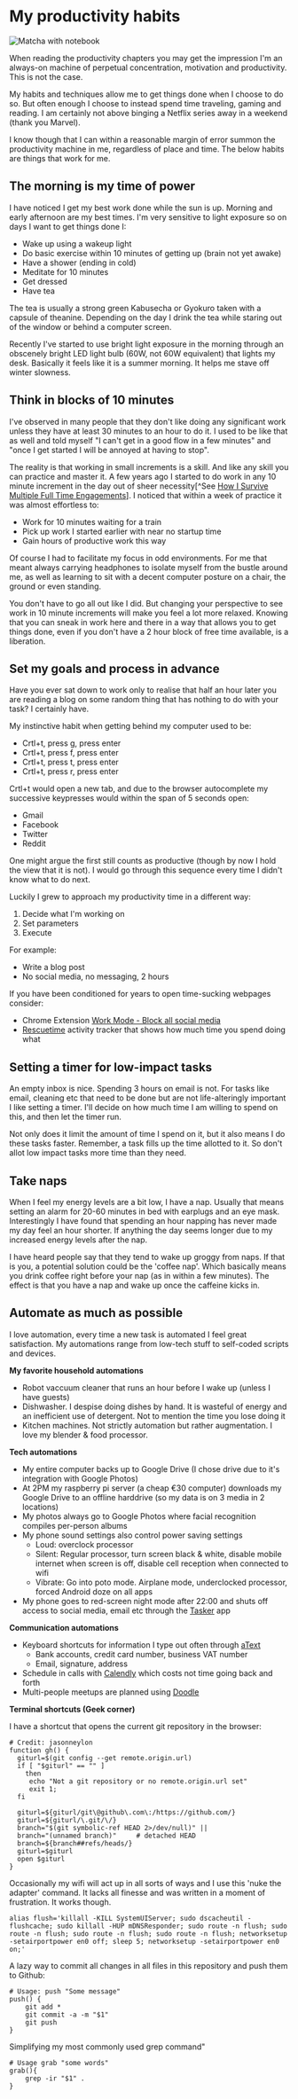 # My productivity habits

![Matcha with notebook](./assets/4.1.jpg)

When reading the productivity chapters you may get the impression I'm an always-on machine of perpetual concentration, motivation and productivity. This is not the case.

My habits and techniques allow me to get things done when I choose to do so. But often enough I choose to instead spend time traveling, gaming and reading. I am certainly not above binging a Netflix series away in a weekend (thank you Marvel).

I know though that I can within a reasonable margin of error summon the productivity machine in me, regardless of place and time. The below habits are things that work for me.

## The morning is my time of power

I have noticed I get my best work done while the sun is up. Morning and early afternoon are my best times. I'm very sensitive to light exposure so on days I want to get things done I:

- Wake up using a wakeup light
- Do basic exercise within 10 minutes of getting up (brain not yet awake)
- Have a shower (ending in cold)
- Meditate for 10 minutes
- Get dressed
- Have tea

The tea is usually a strong green Kabusecha or Gyokuro taken with a capsule of theanine. Depending on the day I drink the tea while staring out of the window or behind a computer screen.

Recently I've started to use bright light exposure in the morning through an obscenely bright LED light bulb (60W, not 60W equivalent) that lights my desk. Basically it feels like it is a summer morning. It helps me stave off winter slowness.

## Think in blocks of 10 minutes

I've observed in many people that they don't like doing any significant work unless they have at least 30 minutes to an hour to do it. I used to be like that as well and told myself "I can't get in a good flow in a few minutes" and "once I get started I will be annoyed at having to stop".

The reality is that working in small increments is a skill. And like any skill you can practice and master it. A few years ago I started to do work in any 10 minute increment in the day out of sheer necessity[^See [How I Survive Multiple Full Time Engagements](https://www.skillcollector.com/post/how-i-survive-multiple-full-time-engagements/)]. I noticed that within a week of practice it was almost effortless to:

- Work for 10 minutes waiting for a train
- Pick up work I started earlier with near no startup time
- Gain hours of productive work this way

Of course I had to facilitate my focus in odd environments. For me that meant always carrying headphones to isolate myself from the bustle around me, as well as learning to sit with a decent computer posture on a chair, the ground or even standing.

You don't have to go all out like I did. But changing your perspective to see work in 10 minute increments will make you feel a lot more relaxed. Knowing that you can sneak in work here and there in a way that allows you to get things done, even if you don't have a 2 hour block of free time available, is a liberation.

## Set my goals and process in advance

Have you ever sat down to work only to realise that half an hour later you are reading a blog on some random thing that has nothing to do with your task? I certainly have.

My instinctive habit when getting behind my computer used to be:

- Crtl+t, press g, press enter
- Crtl+t, press f, press enter
- Crtl+t, press t, press enter
- Crtl+t, press r, press enter

Crtl+t would open a new tab, and due to the browser autocomplete my successive keypresses would within the span of 5 seconds open:

- Gmail
- Facebook
- Twitter
- Reddit

One might argue the first still counts as productive (though by now I hold the view that it is not). I would go through this sequence every time I didn't know what to do next.

Luckily I grew to approach my productivity time in a different way:

1. Decide what I'm working on
2. Set parameters
3. Execute

For example:

- Write a blog post
- No social media, no messaging, 2 hours

If you have been conditioned for years to open time-sucking webpages consider:

- Chrome Extension [Work Mode - Block all social media](https://chrome.Google.com/webstore/detail/work-mode-block-all-socia/dmijhfnjdfpaanlbahmklnhjkbhegepm)
- [Rescuetime](https://www.rescuetime.com) activity tracker that shows how much time you spend doing what

## Setting a timer for low-impact tasks

An empty inbox is nice. Spending 3 hours on email is not. For tasks like email, cleaning etc that need to be done but are not life-alteringly important I like setting a timer. I'll decide on how much time I am willing to spend on this, and then let the timer run.

Not only does it limit the amount of time I spend on it, but it also means I do these tasks faster. Remember, a task fills up the time allotted to it. So don't allot low impact tasks more time than they need.

## Take naps

When I feel my energy levels are a bit low, I have a nap. Usually that means setting an alarm for 20-60 minutes in bed with earplugs and an eye mask. Interestingly I have found that spending an hour napping has never made my day feel an hour shorter. If anything the day seems longer due to my increased energy levels after the nap.

I have heard people say that they tend to wake up groggy from naps. If that is you, a potential solution could be the 'coffee nap'. Which basically means you drink coffee right before your nap (as in within a few minutes). The effect is that you have a nap and wake up once the caffeine kicks in.

## Automate as much as possible

I love automation, every time a new task is automated I feel great satisfaction. My automations range from low-tech stuff to self-coded scripts and devices.

**My favorite household automations**

- Robot vaccuum cleaner that runs an hour before I wake up (unless I have guests)
- Dishwasher. I despise doing dishes by hand. It is wasteful of energy and an inefficient use of detergent. Not to mention the time you lose doing it
- Kitchen machines. Not strictly automation but rather augmentation. I love my blender & food processor.

**Tech automations**

- My entire computer backs up to Google Drive (I chose drive due to it's integration with Google Photos)
- At 2PM my raspberry pi server (a cheap €30 computer) downloads my Google Drive to an offline harddrive (so my data is on 3 media in 2 locations)
- My photos always go to Google Photos where facial recognition compiles per-person albums
- My phone sound settings also control power saving settings
	- Loud: overclock processor
	- Silent: Regular processor, turn screen black & white, disable mobile internet when screen is off, disable cell reception when connected to wifi
	- Vibrate: Go into poto mode. Airplane mode, underclocked processor, forced Android doze on all apps
- My phone goes to red-screen night mode after 22:00 and shuts off access to social media, email etc through the [Tasker](https://play.Google.com/store/apps/details?id=net.dinglisch.android.taskerm) app

**Communication automations**

- Keyboard shortcuts for information I type out often through [aText](http://www.trankynam.com/atext/)
	- Bank accounts, credit card number, business VAT number
	- Email, signature, address
- Schedule in calls with [Calendly](https://calendly.com) which costs not time going back and forth
- Multi-people meetups are planned using [Doodle](https://doodle.com/)

**Terminal shortcuts (Geek corner)**

I have a shortcut that opens the current git repository in the browser:

```shell
# Credit: jasonneylon
function gh() {
  giturl=$(git config --get remote.origin.url)
  if [ "$giturl" == "" ]
    then
     echo "Not a git repository or no remote.origin.url set"
     exit 1;
  fi
 
  giturl=${giturl/git\@github\.com\:/https://github.com/}
  giturl=${giturl/\.git/\/}
  branch="$(git symbolic-ref HEAD 2>/dev/null)" ||
  branch="(unnamed branch)"     # detached HEAD
  branch=${branch##refs/heads/}
  giturl=$giturl
  open $giturl
}
```

Occasionally my wifi will act up in all sorts of ways and I use this 'nuke the adapter' command. It lacks all finesse and was written in a moment of frustration. It works though.

```shell
alias flush='killall -KILL SystemUIServer; sudo dscacheutil -flushcache; sudo killall -HUP mDNSResponder; sudo route -n flush; sudo route -n flush; sudo route -n flush; sudo route -n flush; networksetup -setairportpower en0 off; sleep 5; networksetup -setairportpower en0 on;'
```

A lazy way to commit all changes in all files in this repository and push them to Github:

```shell
# Usage: push "Some message"
push() {
    git add *
    git commit -a -m "$1"
    git push
}
```

Simplifying my most commonly used grep command"

```shell
# Usage grab "some words"
grab(){
	grep -ir "$1" .
}
```
